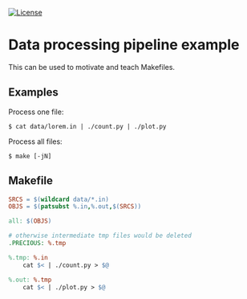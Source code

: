 [![License](https://img.shields.io/badge/license-%20MPL--v2.0-blue.svg)](../master/LICENSE)


# Data processing pipeline example

This can be used to motivate and teach Makefiles.


## Examples

Process one file:

```shell
$ cat data/lorem.in | ./count.py | ./plot.py
```

Process all files:

```shell
$ make [-jN]
```


## Makefile

```makefile
SRCS = $(wildcard data/*.in)
OBJS = $(patsubst %.in,%.out,$(SRCS))

all: $(OBJS)

# otherwise intermediate tmp files would be deleted
.PRECIOUS: %.tmp

%.tmp: %.in
	cat $< | ./count.py > $@

%.out: %.tmp
	cat $< | ./plot.py > $@
```
